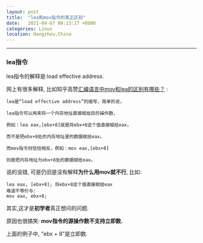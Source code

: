 ```yaml
---
layout: post
title:  "lea和mov指令的真正区别"
date:   2021-04-07 08:13:17 +0800
categories: Linux
location: Hangzhou,China 
---
```

---

### lea指令

lea指令的解释是:load effective address.

网上有很多解释, 比如知乎高赞[汇编语言中mov和lea的区别有哪些？](https://www.zhihu.com/question/40720890/answer/110774673) :

```shell
lea是“load effective address”的缩写，简单的说，

lea指令可以用来将一个内存地址直接赋给目的操作数，

例如：lea eax,[ebx+8]就是将ebx+8这个值直接赋给eax，

而不是把ebx+8处的内存地址里的数据赋给eax。

而mov指令则恰恰相反，例如：mov eax,[ebx+8]

则是把内存地址为ebx+8处的数据赋给eax。

```

说的没错, 可是仍旧是没有解释**为什么用mov就不行**, 比如:

```shell
lea eax, [ebx+8]; 将ebx+8这个值直接赋给eax
难道不等价与:
mov eax, ebx+8; 
```

其实,这才是**初学者**真正想问的问题. 

原因也很搞笑: **mov指令的源操作数不支持立即数.**

上面的例子中, "ebx + 8"是立即数.
